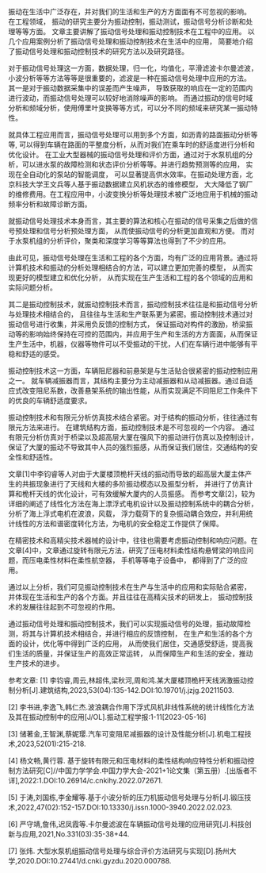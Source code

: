 振动在生活中广泛存在，并对我们的生活和生产的方方面面有不可忽视的影响。 在工程领域， 振动的研究主要分为振动控制，振动测试，振动信号分析诊断和处理等等方面。 文章主要讲解了振动信号处理和振动控制技术在工程中的应用。 以几个应用案例分析了振动信号处理和振动控制技术在生活中的应用， 简要地介绍了振动信号处理和振动控制技术的研究方法以及研究路径。

对于振动信号处理这一方面，数据处理，归一化，均值化，平滑滤波卡尔曼滤波， 小波分析等等方法等等是很重要的，滤波是一种在振动信号处理中应用的方法。 其一是对于振动数据采集中的误差而产生噪声， 导致获取的响应在一定的范围内进行波动，而振动信号处理可以较好地消除噪声的影响。 而通过振动的信号时域分析和频域分析，使用傅里叶变换等等方式，可以分不同的频域来研究某一振动特性。 

就具体工程应用而言，振动信号处理可以用到多个方面，如沥青的路面振动分析等等, 可以得到车辆在路面的平整度分析，从而对我们在乘车时的舒适度进行分析和优化设计。 在工业大型器械的振动信号处理和评价方面，通过对于水泵机组的分析，可以进水泵的故障检测和状态评价分析等等。并进行趋势预测等的应用， 实现在全自动化的泵站的智能调度， 可以显著提高供水效率。在振动处理方面，北京科技大学王文兵等人基于振动数据建立风机状态的维修模型， 大大降低了钢厂的维修费用。在工程应用中，小波变换分析等处理技术被广泛地应用于机械的振动频率分析和故障诊断方面。

就振动信号处理技术本身而言，其主要的算法和核心在振动的信号采集之后做的信号预处理和信号分析预处理方面， 从而使振动信号的分析更加直观和方便。 而对于水泵机组的分析评价，聚类和深度学习等等算法也得到了不少的应用。

由此可见，振动信号处理在生活和工程的各个方面，均有广泛的应用背景。通过将计算机技术和振动的分析处理相结合的方法，可以建立更加完善的模型， 从而实现更好的模型建立和优化分析， 从而实现在生产生活和工程的各个领域的应用和实际问题分析。

其二是振动控制技术，就振动控制技术而言，振动控制技术往往是和振动信号分析与处理技术相结合的， 且往往与生活和生产联系更为紧密。振动控制技术通过对振动信号进行收集，并采用负反馈的控制方式， 保证振动对构件的激励，桥梁振动等的影响始终保持在可控的范围内，并应用于生产和生活的方方面面，从而保证生产生活中，机器，仪器等物件可以不受振动的干扰，人们在车辆行进中能够有平稳和舒适的感受。 

振动控制技术这一方面，车辆阻尼器和前悬架是与生活贴合很紧密的振动控制应用之一。 就车辆减振器而言，其结构主要分为主动减振器和从动减振器。通过自适应式改变阻尼系数，改善悬架系统的输出性能，从而实现满足不同阻尼工作条件下的优良的车辆舒适度要求。

振动控制技术和有限元分析仿真技术结合紧密。对于结构的振动分析，往往通过有限元方法来进行。 在建筑结构方面，振动控制技术是不可忽视的一个内容。 通过有限元分析仿真对于桥梁以及超高层大厦在强风下的振动进行仿真以及控制设计，保证了大厦的振动不导致其中人员的强烈振感，从而保证我们居住，交通结构的安全性和舒适性。

文章$[1]$中李钧睿等人对由于大厦楼顶桅杆天线的振动而导致的超高层大厦主体产生的共振现象进行了天线和大楼的多阶振动模态以及振型分析， 并进行了仿真计算和桅杆天线的优化设计，可有效缓解大厦内的人员振感。 而参考文章$[2]$，较为详细的阐述了线性化方法在海上漂浮式电机设计以及振动控制系统中的耦合分析，分析了海上浮式电机在波浪，风载， 浮力载荷下的复杂振动耦合效应，并利用统计线性的方法和谱密度转化方法，为电机的安全稳定工作提供了保障。

在精密技术和高精尖技术器械的设计中，往往也需要考虑振动控制和响应问题。在文章$[4]$中，文章通过旋转有限元方法，研究了压电材料柔性结构悬臂梁的响应问题，而压电柔性材料在柔性航空器， 手机等等电子设备中， 都得到了广泛的应用。

通过以上分析，我们可见振动控制技术在生产与生活中的应用和实际贴合紧密， 并体现在生活和生产的各个方面。并且往往在高精尖技术的研发上， 振动控制技术的发展往往起到不可忽视的作用。 

通过振动信号处理和振动控制技术，我们可以实现振动信号的处理，振动故障检测，将其与计算机技术相结合，并进行相应的反馈控制， 在生产和生活的各个方面的设计，优化等中得到广泛的应用， 从而使我们居住，交通感受舒适，提高我们生活的质量，并保证生产的高效正常运转， 从而保障生产和生活的安全，推动生产技术的进步。

参考文章:
[1] 李钧睿,周云,林超伟,梁秋河,周和鸿.某大厦楼顶桅杆天线涡激振动控制分析[J].建筑结构,2023,53(04):135-142.DOI:10.19701/j.jzjg.20211503.

[2] 李书进,李逸飞,韩仁杰.波浪耦合作用下浮式风机非线性系统的统计线性化方法及其在振动控制中的应用[J/OL].振动工程学报:1-11[2023-05-16]

[3] 储著金,王智渊,蔡妮璎.汽车可变阻尼减振器的设计及性能分析[J].机电工程技术,2023,52(01):215-218.

[4] 杨文畅,黄行蓉. 基于旋转有限元和压电材料的柔性结构响应特性分析和振动控制方法研究[C]//中国力学学会.中国力学大会-2021+1论文集（第五册）.[出版者不详],2022:1.DOI:10.26914/c.cnkihy.2022.072671.

[5] 于涛,刘国栋,李金耀等.基于小波分析的压力机振动信号处理与分析[J].锻压技术,2022,47(02):152-157.DOI:10.13330/j.issn.1000-3940.2022.02.023.

[6] 严守靖,詹伟,迟凤霞等.卡尔曼滤波在车辆振动信号处理的应用研究[J].科技创新与应用,2021,No.331(03):35-38+44.

[7] 张炜. 大型水泵机组振动信号处理与综合评价方法研究与实现[D].扬州大学,2020.DOI:10.27441/d.cnki.gyzdu.2020.000788.